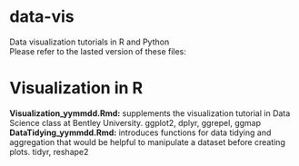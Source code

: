 # data-vis
Data visualization tutorials in R and Python  
Please refer to the lasted version of these files:  
# Visualization in R  
**Visualization_yymmdd.Rmd:** supplements the visualization tutorial in Data Science class at Bentley University. ggplot2, dplyr, ggrepel, ggmap  
**DataTidying_yymmdd.Rmd:** introduces functions for data tidying and aggregation that would be helpful to manipulate a dataset before creating plots. tidyr, reshape2  
